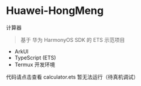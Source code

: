 # Huawei-HongMeng
计算器

> 基于 华为 HarmonyOS SDK 的 ETS 示范项目  

- ArkUI  
- TypeScript (ETS)  
- Termux 开发环境  

代码请点击查看 calculator.ets
暂无法运行（待真机调试）
